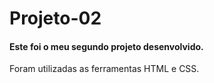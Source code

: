 # Projeto-02

#### Este foi o meu segundo projeto desenvolvido. 
Foram utilizadas as ferramentas HTML e CSS.

